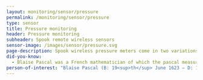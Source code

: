 ```yaml
---
layout: monitoring/sensor/pressure
permalink: /monitoring/sensor/pressure
type: sensor
title: Pressure monitoring
header: Pressure monitoring
subheader: Spook remote wireless sensors
sensor-image: /images/sensor/pressure.svg
page-description: Spook wireless pressure meters come in two variations and measure pressure in a PSIG sensor (pounds per square inch gauge). PSIG indicates that the pressure is relative to atmospheric pressure. This sensor measures pressure from 0-50 PSIG.
did-you-know:
  - Blaise Pascal was a French mathematician of which the pascal measurement (Pa) is named. Pa is an SI derived unit of pressure or stress and is a metric pressure unit and is equal to a force of one newton per square metre. Pa is derived from the equation <code>kg⋅m−1⋅s−2</code>.
person-of-interest: "Blaise Pascal (B: 19<sup>th</sup> June 1623 – D: 19<sup>th</sup> August 1662)"
---
```

